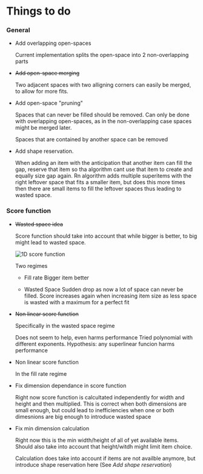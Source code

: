 # Things to do

### General

- Add overlapping open-spaces

    Current implementation splits the open-space into 2 non-overlapping parts

- ~~Add open-space merging~~

    Two adjacent spaces with two alligning corners can easily be merged, to allow for more fits.
    

- Add open-space "pruning" 

    Spaces that can never be filled should be removed. Can only be done with overlapping open-spaces, as in the non-overlapping case spaces might be merged later.

    Spaces that are contained by another space can be removed

- Add shape reservation.

    When adding an item with the anticipation that another item can fill the gap, reserve that item so tha algorithm cant use that item to create and equally size gap again. Rn algorithm adds multiple superitems with the right leftover space that fits a smaller item, but does this more times then there are small items to fill the leftover spaces thus leading to wasted space.


### Score function

- ~~Wasted space idea~~

    Score function should take into account that while bigger is better, to big might lead to wasted space.

    ![1D score function](/assets/images/san-juan-mountains.jpg "1D score function")

    Two regimes 
    - Fill rate
        Bigger item better

    - Wasted Space
        Sudden drop as now a lot of space can never be filled. Score increases again when increasing item size as less space is wasted with a maximum for a perfect fit

- ~~Non linear score function~~

    Specifically in the wasted space regime

    Does not seem to help, even harms performance
    Tried polynomial with different exponents.
    Hypothesis: any superlinear funcion harms performance


- Non linear score function

    In the fill rate regime



- Fix dimension dependance in score function

    Right now score function is calcultated independently for width and height and then multiplied. This is correct when both dimensions are small enough, but could lead to inefficiencies when one or both dimesnions are big enough to introduce wasted space

- Fix min dimension calculation

    Right now this is the min width/height of all of yet available items. Should also take into account that height/witdh might limit item choice.

    Calculation does take into account if items are not availble anymore, but introduce shape reservation here (See *Add shape reservation*)


